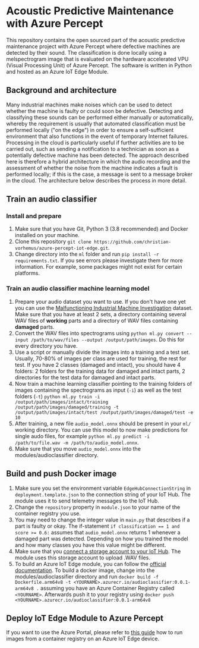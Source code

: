 # Acoustic Predictive Maintenance with Azure Percept

This repository contains the open sourced part of the acoustic predictive maintenance project with Azure Percept where defective machines are detected by their sound. The classification is done locally using a melspectrogram image that is evaluated on the hardware accelerated VPU (Visual Processing Unit) of Azure Percept. The software is written in Python and hosted as an Azure IoT Edge Module.

## Background and architecture

Many industrial machines make noises which can be used to detect whether the machine is faulty or could soon be defective. Detecting and classifying these sounds can be performed either manually or automatically, whereby the requirement is usually that automated classification must be performed locally ("on the edge") in order to ensure a self-sufficient environment that also functions in the event of temporary Internet failures. Processing in the cloud is particularly useful if further activities are to be carried out, such as sending a notification to a technician as soon as a potentially defective machine has been detected. The approach described here is therefore a hybrid architecture in which the audio recording and the assessment of whether the noise from the machine indicates a fault is performed locally; if this is the case, a message is sent to a message broker in the cloud. The architecture below describes the process in more detail. 

## Train an audio classifier

### Install and prepare
1. Make sure that you have Git, Python 3 (3.8 recommended) and Docker installed on your machine.
2. Clone this repository `git clone https://github.com/christian-vorhemus/azure-percept-iot-edge.git`.
3. Change directory into the `ml` folder and run `pip install -r requirements.txt`. If you see errors please investigate them for more information. For example, some packages might not exist for certain platforms.

### Train an audio classifier machine learning model
1. Prepare your audio dataset you want to use. If you don't have one yet you can use the [Malfunctioning Industrial Machine Investigation](https://zenodo.org/record/3384388#.YWKiqflBzOi) dataset. Make sure that you have at least 2 sets, a directory containing several WAV files of **working** parts and a directory of WAV files containing **damaged** parts.
2. Convert the WAV files into spectrograms using `python ml.py convert --input /path/to/wav/files --output /output/path/images`. Do this for every directory you have.
3. Use a script or manually divide the images into a training and a test set. Usually, 70-80% of images per class are used for training, the rest for test. If you have 2 classes (damaged and intact), you should have 4 folders: 2 folders for the training data for damaged and intact parts, 2 directories for the test data for damaged and intact parts.
4. Now train a machine learning classifier pointing to the training folders of images containing the spectrograms as input (`-i`) as well as the test folders (`-t`) `python ml.py train -i /output/path/images/intact/training /output/path/images/damaged/training -t /output/path/images/intact/test /output/path/images/damaged/test -e 10`
5. After training, a new file `audio_model.onnx` should be present in your `ml/` working directory. You can use this model to now make predictions for single audo files, for example `python ml.py predict -i /path/to/file.wav -m /path/to/audio_model.onnx`. 
6. Make sure that you move `audio_model.onnx` into the modules/audioclassifier directory.

## Build and push Docker image
1. Make sure you set the environment variable `EdgeHubConnectionString` in `deployment.template.json` to the connection string of your IoT Hub. The module uses it to send telemetry messages to the IoT Hub.
2. Change the `repository` property in `module.json` to your name of the container registry you use.
3. You may need to change the integer value in `main.py` that describes if a part is faulty or okay. The if-statement `if classification == 1 and score >= 0.6:` assumes that `audio_model.onnx` returns 1 whenever a damaged part was detected. Depending on how you trained the model and how many classes you have this value might be different.
4. Make sure that you [connect a storage account to your IoT Hub](https://docs.microsoft.com/en-us/azure/iot-hub/iot-hub-python-python-file-upload#associate-an-azure-storage-account-to-iot-hub). The module uses this storage account to upload .WAV files.
5. To build an Azure IoT Edge module, you can follow the [official documentation](https://docs.microsoft.com/en-us/azure/iot-edge/tutorial-python-module?view=iotedge-2020-11#build-and-push-your-module). To build a docker image, change into the modules/audioclassifier directory and run `docker build -f Dockerfile.arm64v8 -t <YOURNAME>.azurecr.io/audioclassifier:0.0.1-arm64v8 .` assuming you have an Azure Container Registry called `<YOURNAME>`. Afterwards push it to your registry using `docker push <YOURNAME>.azurecr.io/audioclassifier:0.0.1-arm64v8`

## Deploy IoT Edge Module to Azure Percept
If you want to use the Azure Portal, please refer to [this guide](https://docs.microsoft.com/en-us/azure/iot-edge/how-to-deploy-modules-portal?view=iotedge-2020-11) how to run images from a container registry on an Azure IoT Edge device.
